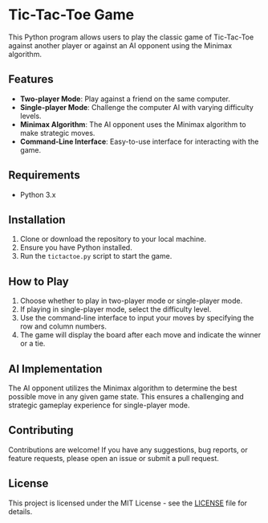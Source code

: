 # Tic-Tac-Toe Game

This Python program allows users to play the classic game of Tic-Tac-Toe against another player or against an AI opponent using the Minimax algorithm.

## Features

- **Two-player Mode**: Play against a friend on the same computer.
- **Single-player Mode**: Challenge the computer AI with varying difficulty levels.
- **Minimax Algorithm**: The AI opponent uses the Minimax algorithm to make strategic moves.
- **Command-Line Interface**: Easy-to-use interface for interacting with the game.

## Requirements

- Python 3.x

## Installation

1. Clone or download the repository to your local machine.
2. Ensure you have Python installed.
3. Run the `tictactoe.py` script to start the game.

## How to Play

1. Choose whether to play in two-player mode or single-player mode.
2. If playing in single-player mode, select the difficulty level.
3. Use the command-line interface to input your moves by specifying the row and column numbers.
4. The game will display the board after each move and indicate the winner or a tie.

## AI Implementation

The AI opponent utilizes the Minimax algorithm to determine the best possible move in any given game state. This ensures a challenging and strategic gameplay experience for single-player mode.

## Contributing

Contributions are welcome! If you have any suggestions, bug reports, or feature requests, please open an issue or submit a pull request.

## License

This project is licensed under the MIT License - see the [LICENSE](LICENSE) file for details.

